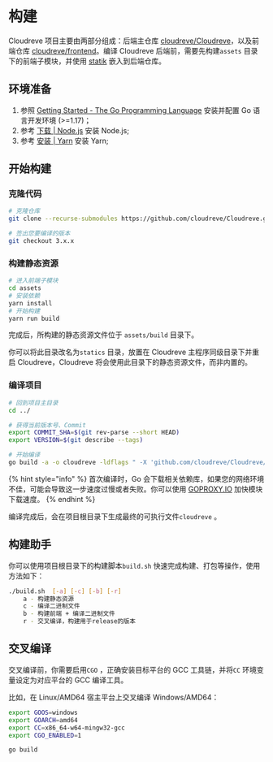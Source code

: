 # 构建

Cloudreve 项目主要由两部分组成：后端主仓库 [cloudreve/Cloudreve](https://github.com/cloudreve/Cloudreve)，以及前端仓库 [cloudreve/frontend](https://github.com/cloudreve/frontend)。编译 Cloudreve 后端前，需要先构建`assets` 目录下的前端子模块，并使用 [statik](https://github.com/rakyll/statik) 嵌入到后端仓库。

## 环境准备

1. 参照 [Getting Started - The Go Programming Language](https://golang.org/doc/install) 安装并配置 Go 语言开发环境 (>=1.17)；
2. 参考 [下载 | Node.js](https://nodejs.org/zh-cn/download/) 安装 Node.js;
3. 参考 [安装 | Yarn](https://classic.yarnpkg.com/zh-Hans/docs/install#windows-stable) 安装 Yarn;

## 开始构建

### 克隆代码

```bash
# 克隆仓库
git clone --recurse-submodules https://github.com/cloudreve/Cloudreve.git

# 签出您要编译的版本
git checkout 3.x.x
```

### 构建静态资源

```bash
# 进入前端子模块
cd assets
# 安装依赖
yarn install
# 开始构建
yarn run build
```

完成后，所构建的静态资源文件位于 `assets/build` 目录下。

你可以将此目录改名为`statics` 目录，放置在 Cloudreve 主程序同级目录下并重启 Cloudreve，Cloudreve 将会使用此目录下的静态资源文件，而非内置的。

### 编译项目

```bash
# 回到项目主目录
cd ../

# 获得当前版本号、Commit
export COMMIT_SHA=$(git rev-parse --short HEAD)
export VERSION=$(git describe --tags)

# 开始编译
go build -a -o cloudreve -ldflags " -X 'github.com/cloudreve/Cloudreve/v3/pkg/conf.BackendVersion=$VERSION' -X 'github.com/cloudreve/Cloudreve/v3/pkg/conf.LastCommit=$COMMIT_SHA'"
```

{% hint style="info" %}
首次编译时，Go 会下载相关依赖库，如果您的网络环境不佳，可能会导致这一步速度过慢或者失败。你可以使用 [GOPROXY.IO](https://goproxy.io/zh/) 加快模块下载速度。
{% endhint %}

编译完成后，会在项目根目录下生成最终的可执行文件`cloudreve` 。

## 构建助手

你可以使用项目根目录下的构建脚本`build.sh` 快速完成构建、打包等操作，使用方法如下：

```bash
./build.sh  [-a] [-c] [-b] [-r]
    a - 构建静态资源
    c - 编译二进制文件
    b - 构建前端 + 编译二进制文件
    r - 交叉编译，构建用于release的版本
```

## 交叉编译

交叉编译前，你需要启用`CGO` ，正确安装目标平台的 GCC 工具链，并将`CC` 环境变量设定为对应平台的 GCC 编译工具。

比如，在 Linux/AMD64 宿主平台上交叉编译 Windows/AMD64：

```bash
export GOOS=windows
export GOARCH=amd64
export CC=x86_64-w64-mingw32-gcc
export CGO_ENABLED=1

go build
```
